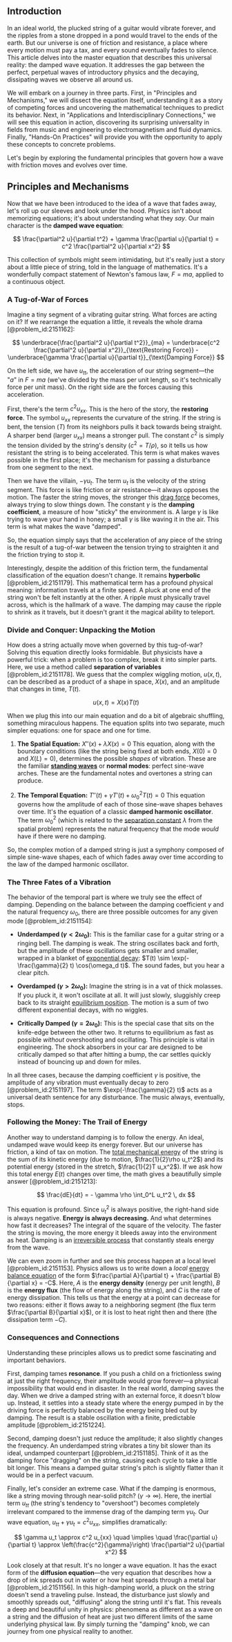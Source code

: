 ## Introduction
In an ideal world, the plucked string of a guitar would vibrate forever, and the ripples from a stone dropped in a pond would travel to the ends of the earth. But our universe is one of friction and resistance, a place where every motion must pay a tax, and every sound eventually fades to silence. This article delves into the master equation that describes this universal reality: the damped wave equation. It addresses the gap between the perfect, perpetual waves of introductory physics and the decaying, dissipating waves we observe all around us.

We will embark on a journey in three parts. First, in "Principles and Mechanisms," we will dissect the equation itself, understanding it as a story of competing forces and uncovering the mathematical techniques to predict its behavior. Next, in "Applications and Interdisciplinary Connections," we will see this equation in action, discovering its surprising universality in fields from music and engineering to electromagnetism and fluid dynamics. Finally, "Hands-On Practices" will provide you with the opportunity to apply these concepts to concrete problems.

Let's begin by exploring the fundamental principles that govern how a wave with friction moves and evolves over time.

## Principles and Mechanisms

Now that we have been introduced to the idea of a wave that fades away, let's roll up our sleeves and look under the hood. Physics isn't about memorizing equations; it's about understanding what they *say*. Our main character is the **damped wave equation**:

$$ \frac{\partial^2 u}{\partial t^2} + \gamma \frac{\partial u}{\partial t} = c^2 \frac{\partial^2 u}{\partial x^2} $$

This collection of symbols might seem intimidating, but it's really just a story about a little piece of string, told in the language of mathematics. It's a wonderfully compact statement of Newton's famous law, $F=ma$, applied to a continuous object.

### A Tug-of-War of Forces

Imagine a tiny segment of a vibrating guitar string. What forces are acting on it? If we rearrange the equation a little, it reveals the whole drama [@problem_id:2151162]:

$$ \underbrace{\frac{\partial^2 u}{\partial t^2}}_{ma} = \underbrace{c^2 \frac{\partial^2 u}{\partial x^2}}_{\text{Restoring Force}} - \underbrace{\gamma \frac{\partial u}{\partial t}}_{\text{Damping Force}} $$

On the left side, we have $u_{tt}$, the acceleration of our string segment—the "$a$" in $F=ma$ (we've divided by the mass per unit length, so it's technically force per unit mass). On the right side are the forces causing this acceleration.

First, there's the term $c^2 u_{xx}$. This is the hero of the story, the **restoring force**. The symbol $u_{xx}$ represents the curvature of the string. If the string is bent, the tension ($T$) from its neighbors pulls it back towards being straight. A sharper bend (larger $u_{xx}$) means a stronger pull. The constant $c^2$ is simply the tension divided by the string's density ($c^2 = T/\rho$), so it tells us how resistant the string is to being accelerated. This term is what makes waves possible in the first place; it's the mechanism for passing a disturbance from one segment to the next.

Then we have the villain, $-\gamma u_t$. The term $u_t$ is the velocity of the string segment. This force is like friction or air resistance—it always opposes the motion. The faster the string moves, the stronger this [drag force](@article_id:275630) becomes, always trying to slow things down. The constant $\gamma$ is the **damping coefficient**, a measure of how "sticky" the environment is. A large $\gamma$ is like trying to wave your hand in honey; a small $\gamma$ is like waving it in the air. This term is what makes the wave "damped".

So, the equation simply says that the acceleration of any piece of the string is the result of a tug-of-war between the tension trying to straighten it and the friction trying to stop it.

Interestingly, despite the addition of this friction term, the fundamental classification of the equation doesn't change. It remains **hyperbolic** [@problem_id:2151179]. This mathematical term has a profound physical meaning: information travels at a finite speed. A pluck at one end of the string won't be felt instantly at the other. A ripple must physically travel across, which is the hallmark of a wave. The damping may cause the ripple to shrink as it travels, but it doesn't grant it the magical ability to teleport.

### Divide and Conquer: Unpacking the Motion

How does a string actually move when governed by this tug-of-war? Solving this equation directly looks formidable. But physicists have a powerful trick: when a problem is too complex, break it into simpler parts. Here, we use a method called **separation of variables** [@problem_id:2151178]. We guess that the complex wiggling motion, $u(x,t)$, can be described as a product of a shape in space, $X(x)$, and an amplitude that changes in time, $T(t)$.

$$ u(x,t) = X(x)T(t) $$

When we plug this into our main equation and do a bit of algebraic shuffling, something miraculous happens. The equation splits into two separate, much simpler equations: one for space and one for time.

1.  **The Spatial Equation:** $X''(x) + \lambda X(x) = 0$
    This equation, along with the boundary conditions (like the string being fixed at both ends, $X(0)=0$ and $X(L)=0$), determines the possible *shapes* of vibration. These are the familiar **[standing waves](@article_id:148154)** or **normal modes**: perfect sine-wave arches. These are the fundamental notes and overtones a string can produce.

2.  **The Temporal Equation:** $T''(t) + \gamma T'(t) + \omega_0^2 T(t) = 0$
    This equation governs how the amplitude of each of those sine-wave shapes behaves over time. It's the equation of a classic **damped harmonic oscillator**. The term $\omega_0^2$ (which is related to the [separation constant](@article_id:174776) $\lambda$ from the spatial problem) represents the natural frequency that the mode *would* have if there were no damping.

So, the complex motion of a damped string is just a symphony composed of simple sine-wave shapes, each of which fades away over time according to the law of the damped harmonic oscillator.

### The Three Fates of a Vibration

The behavior of the temporal part is where we truly see the effect of damping. Depending on the balance between the damping coefficient $\gamma$ and the natural frequency $\omega_0$, there are three possible outcomes for any given mode [@problem_id:2151154]:

*   **Underdamped ($\gamma < 2\omega_0$):** This is the familiar case for a guitar string or a ringing bell. The damping is weak. The string oscillates back and forth, but the amplitude of these oscillations gets smaller and smaller, wrapped in a blanket of [exponential decay](@article_id:136268): $T(t) \sim \exp(-\frac{\gamma}{2} t) \cos(\omega_d t)$. The sound fades, but you hear a clear pitch.

*   **Overdamped ($\gamma > 2\omega_0$):** Imagine the string is in a vat of thick molasses. If you pluck it, it won't oscillate at all. It will just slowly, sluggishly creep back to its straight [equilibrium position](@article_id:271898). The motion is a sum of two different exponential decays, with no wiggles.

*   **Critically Damped ($\gamma = 2\omega_0$):** This is the special case that sits on the knife-edge between the other two. It returns to equilibrium as fast as possible *without* overshooting and oscillating. This principle is vital in engineering. The shock absorbers in your car are designed to be critically damped so that after hitting a bump, the car settles quickly instead of bouncing up and down for miles.

In all three cases, because the damping coefficient $\gamma$ is positive, the amplitude of any vibration must eventually decay to zero [@problem_id:2151197]. The term $\exp(-\frac{\gamma}{2} t)$ acts as a universal death sentence for any disturbance. The music always, eventually, stops.

### Following the Money: The Trail of Energy

Another way to understand damping is to follow the energy. An ideal, undamped wave would keep its energy forever. But our universe has friction, a kind of tax on motion. The [total mechanical energy](@article_id:166859) of the string is the sum of its kinetic energy (due to motion, $\frac{1}{2}\rho u_t^2$) and its potential energy (stored in the stretch, $\frac{1}{2}T u_x^2$). If we ask how this total energy $E(t)$ changes over time, the math gives a beautifully simple answer [@problem_id:2151213]:

$$ \frac{dE}{dt} = - \gamma \rho \int_0^L u_t^2 \, dx $$

This equation is profound. Since $u_t^2$ is always positive, the right-hand side is always negative. **Energy is always decreasing.** And what determines how fast it decreases? The integral of the square of the velocity. The faster the string is moving, the more energy it bleeds away into the environment as heat. Damping is an [irreversible process](@article_id:143841) that constantly steals energy from the wave.

We can even zoom in further and see this process happen at a local level [@problem_id:2151153]. Physics allows us to write down a *local* [energy balance equation](@article_id:190990) of the form $\frac{\partial A}{\partial t} + \frac{\partial B}{\partial x} = -C$. Here, $A$ is the **energy density** (energy per unit length), $B$ is the **energy flux** (the flow of energy along the string), and $C$ is the rate of energy dissipation. This tells us that the energy at a point can decrease for two reasons: either it flows away to a neighboring segment (the flux term $\frac{\partial B}{\partial x}$), or it is lost to heat right then and there (the dissipation term $-C$).

### Consequences and Connections

Understanding these principles allows us to predict some fascinating and important behaviors.

First, damping tames **resonance**. If you push a child on a frictionless swing at just the right frequency, their amplitude would grow forever—a physical impossibility that would end in disaster. In the real world, damping saves the day. When we drive a damped string with an external force, it doesn't blow up. Instead, it settles into a steady state where the energy pumped in by the driving force is perfectly balanced by the energy being bled out by damping. The result is a stable oscillation with a finite, predictable amplitude [@problem_id:2151224].

Second, damping doesn't just reduce the amplitude; it also slightly changes the frequency. An underdamped string vibrates a tiny bit slower than its ideal, undamped counterpart [@problem_id:2151185]. Think of it as the damping force "dragging" on the string, causing each cycle to take a little bit longer. This means a damped guitar string's pitch is slightly flatter than it would be in a perfect vacuum.

Finally, let's consider an extreme case. What if the damping is enormous, like a string moving through near-solid pitch? ($\gamma \to \infty$). Here, the inertial term $u_{tt}$ (the string's tendency to "overshoot") becomes completely irrelevant compared to the immense drag of the damping term $\gamma u_t$. Our wave equation, $u_{tt} + \gamma u_t = c^2 u_{xx}$, simplifies dramatically:

$$ \gamma u_t \approx c^2 u_{xx} \quad \implies \quad \frac{\partial u}{\partial t} \approx \left(\frac{c^2}{\gamma}\right) \frac{\partial^2 u}{\partial x^2} $$

Look closely at that result. It's no longer a wave equation. It has the exact form of the **diffusion equation**—the very equation that describes how a drop of ink spreads out in water or how heat spreads through a metal bar [@problem_id:2151156]. In this high-damping world, a pluck on the string doesn't send a traveling pulse. Instead, the disturbance just slowly and smoothly spreads out, "diffusing" along the string until it's flat. This reveals a deep and beautiful unity in physics: phenomena as different as a wave on a string and the diffusion of heat are just two different limits of the same underlying physical law. By simply turning the "damping" knob, we can journey from one physical reality to another.